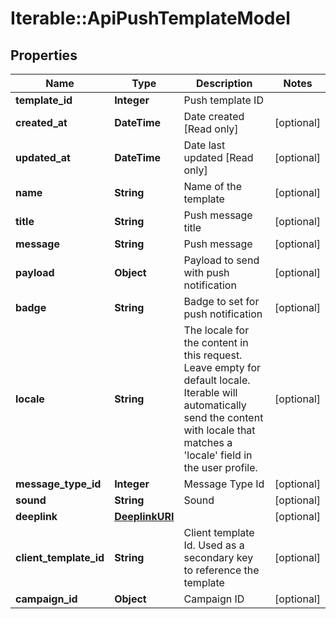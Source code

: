 # Iterable::ApiPushTemplateModel

## Properties
Name | Type | Description | Notes
------------ | ------------- | ------------- | -------------
**template_id** | **Integer** | Push template ID | 
**created_at** | **DateTime** | Date created [Read only] | [optional] 
**updated_at** | **DateTime** | Date last updated [Read only] | [optional] 
**name** | **String** | Name of the template | [optional] 
**title** | **String** | Push message title | [optional] 
**message** | **String** | Push message | [optional] 
**payload** | **Object** | Payload to send with push notification | [optional] 
**badge** | **String** | Badge to set for push notification | [optional] 
**locale** | **String** | The locale for the content in this request. Leave empty for default locale. Iterable will automatically send the content with locale that matches a &#x27;locale&#x27; field in the user profile. | [optional] 
**message_type_id** | **Integer** | Message Type Id | [optional] 
**sound** | **String** | Sound | [optional] 
**deeplink** | [**DeeplinkURI**](DeeplinkURI.md) |  | [optional] 
**client_template_id** | **String** | Client template Id. Used as a secondary key to reference the template | [optional] 
**campaign_id** | **Object** | Campaign ID | [optional] 


